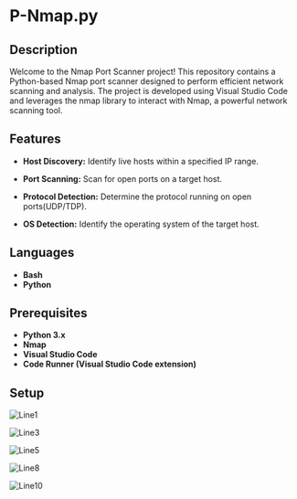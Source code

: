# P-Nmap.py
<h2>Description</h2>

Welcome to the Nmap Port Scanner project! This repository contains a Python-based Nmap port scanner designed to perform efficient network scanning and analysis. The project is developed using Visual Studio Code and leverages the nmap library to interact with Nmap, a powerful network scanning tool.
</b>

<h2>Features</h2>

- <b>Host Discovery:</b> Identify live hosts within a specified IP range.

- <b>Port Scanning:</b> Scan for open ports on a target host.

- <b>Protocol Detection:</b> Determine the protocol running on open ports(UDP/TDP).

- <b>OS Detection:</b> Identify the operating system of the target host.
</b>

## Languages

- <b>Bash</b>
- <b>Python</b>

## Prerequisites

- <b>Python 3.x</b>
- <b>Nmap</b>
- <b>Visual Studio Code</b>
- <b>Code Runner (Visual Studio Code extension)</b>

## Setup

![Line1](https://github.com/RightChoiceJayden/P-Nmap.py/assets/157855848/e6cedc39-b8cc-4fc6-9eba-dc66d1fd30a6)


![Line3](https://github.com/RightChoiceJayden/P-Nmap.py/assets/157855848/08a9aee6-888b-4f27-802e-d62b57539844)


![Line5](https://github.com/RightChoiceJayden/P-Nmap.py/assets/157855848/521ee24f-9e1c-44a7-b0cb-d47e0532170d)


![Line8](https://github.com/RightChoiceJayden/P-Nmap.py/assets/157855848/945e4033-22b3-4820-80ca-5f9162fc1e81)


![Line10](https://github.com/RightChoiceJayden/P-Nmap.py/assets/157855848/82ec2654-643c-4e32-ba13-906434a4ba7a)
